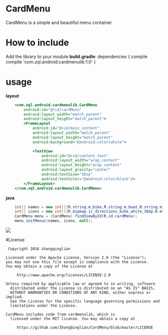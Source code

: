 # CardMenu

CardMenu is a simple and beautiful menu container

# How to include

Add the library to your module **build.gradle**:
dependencies {
    compile compile 'com.zql.android:cardmenulib:1.0'
}

# usage

**layout**
```xml
    <com.zql.android.cardmenulib.CardMenu
        android:id="@+id/cardMenu"
        android:layout_width="match_parent"
        android:layout_height="match_parent">
        <FrameLayout
            android:id="@+id/main_content"
            android:layout_width="match_parent"
            android:layout_height="match_parent"
            android:background="@android:color/white">

            <TextView
                android:id="@+id/content_text"
                android:layout_width="wrap_content"
                android:layout_height="wrap_content"
                android:layout_gravity="center"
                android:textSize="30sp"
                android:textColor="@android:color/black"/>
        </FrameLayout>
    </com.zql.android.cardmenulib.CardMenu>
```
**java**

```java
    int[] names = new int[]{R.string.m_bike,R.string.m_boat,R.string.m_car,R.string.m_airport};
    int[] icons = new int[]{R.mipmap.ic_directions_bike_white_36dp,R.mipmap.ic_directions_boat_white_36dp,R.mipmap.ic_directions_car_white_36dp,R.mipmap.ic_local_airport_white_36dp};
    CardMenu menu = (CardMenu) findViewById(R.id.cardMenu);
    menu.initMenus(names, icons, null);
```

![](http://7xprgn.com1.z0.glb.clouddn.com/2016-04-18%2019_07_39.gif)

#License

     Copyright 2016 zhangqinglian

  	Licensed under the Apache License, Version 2.0 (the "License");
  	you may not use this file except in compliance with the License.
  	You may obtain a copy of the License at

	     http://www.apache.org/licenses/LICENSE-2.0

  	Unless required by applicable law or agreed to in writing, software
	  distributed under the License is distributed on an "AS IS" BASIS,
	  WITHOUT WARRANTIES OR CONDITIONS OF ANY KIND, either express or implied.
	  See the License for the specific language governing permissions and
	  limitations under the License.

  	CardMenu includes code from cardmenulib, which is 
	  licensed under the MIT license. You may obtain a copy at
	
	     https://github.com/ZhangQinglian/CardMenu/blob/master/LICENSE
